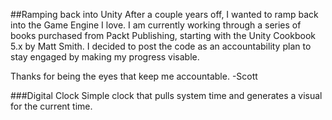 ##Ramping back into Unity
After a couple years off, I wanted to ramp back into the Game Engine I love. I am currently working through a series of books
purchased from Packt Publishing, starting with the Unity Cookbook 5.x by Matt Smith. I decided to post the code as an 
accountability plan to stay engaged by making my progress visable.

Thanks for being the eyes that keep me accountable.
-Scott

###Digital Clock
Simple clock that pulls system time and generates a visual for the current time.
